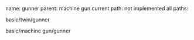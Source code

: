 name: gunner
parent: machine gun
current path: not implemented
all paths:

  basic/twin/gunner

  basic/machine gun/gunner
